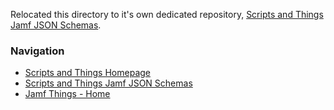 Relocated this directory to it's own dedicated repository, [Scripts and Things Jamf JSON Schemas](https://gregknackstedt.com/scriptsandthings_Jamf_JSON_Schemas).



### Navigation

- [Scripts and Things Homepage](https://gregknackstedt.com/)
- [Scripts and Things Jamf JSON Schemas](https://gregknackstedt.com/scriptsandthings_Jamf_JSON_Schemas)
- [Jamf Things - Home](https://gregknackstedt.com/Jamf_things/)
